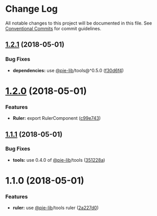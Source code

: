 # Change Log

All notable changes to this project will be documented in this file.
See [Conventional Commits](https://conventionalcommits.org) for commit guidelines.

<a name="1.2.1"></a>
## [1.2.1](https://github.com/pie-framework/pie-ui/compare/@pie-ui/ruler@1.2.0...@pie-ui/ruler@1.2.1) (2018-05-01)


### Bug Fixes

* **dependencies:** use [@pie-lib](https://github.com/pie-lib)/tools@^0.5.0 ([f30d6f4](https://github.com/pie-framework/pie-ui/commit/f30d6f4))




<a name="1.2.0"></a>
# [1.2.0](https://github.com/pie-framework/pie-ui/compare/@pie-ui/ruler@1.1.1...@pie-ui/ruler@1.2.0) (2018-05-01)


### Features

* **Ruler:** export RulerComponent ([c99e743](https://github.com/pie-framework/pie-ui/commit/c99e743))




<a name="1.1.1"></a>
## [1.1.1](https://github.com/pie-framework/pie-ui/compare/@pie-ui/ruler@1.1.0...@pie-ui/ruler@1.1.1) (2018-05-01)


### Bug Fixes

* **tools:** use 0.4.0 of [@pie-lib](https://github.com/pie-lib)/tools ([351228a](https://github.com/pie-framework/pie-ui/commit/351228a))




<a name="1.1.0"></a>
# 1.1.0 (2018-05-01)


### Features

* **ruler:** use [@pie-lib](https://github.com/pie-lib)/tools ruler ([2a227d0](https://github.com/pie-framework/pie-ui/commit/2a227d0))
